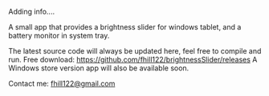 Adding info....

A small app that provides a brightness slider for windows tablet, and a battery monitor in system tray.

The latest source code will always be updated here, feel free to compile and run.
Free download: https://github.com/fhill122/brightnessSlider/releases
A Windows store version app will also be available soon.

Contact me: fhill122@gmail.com
